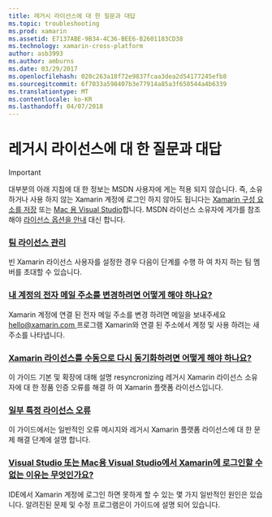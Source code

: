 ```yaml
---
title: 레거시 라이선스에 대 한 질문과 대답
ms.topic: troubleshooting
ms.prod: xamarin
ms.assetid: E7137ABE-9B34-4C36-BEE6-B2601183CD38
ms.technology: xamarin-cross-platform
author: asb3993
ms.author: amburns
ms.date: 03/29/2017
ms.openlocfilehash: 020c263a18f72e9837fcaa3dea2d54177245efb8
ms.sourcegitcommit: 6f7033a598407b3e77914a85a3f650544a4b6339
ms.translationtype: MT
ms.contentlocale: ko-KR
ms.lasthandoff: 04/07/2018
---
```

# <a name="legacy-license-frequently-asked-questions"></a>레거시 라이선스에 대 한 질문과 대답

> [!IMPORTANT]
> 대부분의 아래 지침에 대 한 정보는 MSDN 사용자에 게는 적용 되지 않습니다. 즉, 소유 하거나 사용 하지 않는 Xamarin 계정에 로그인 하지 않아도 됩니다는 [Xamarin 구성 요소를 저장](https://components.xamarin.com/) 또는 [Mac 용 Visual Studio](~/cross-platform/get-started/requirements.md)합니다. MSDN 라이선스 소유자에 게가를 참조 해야 [라이선스 옵션을 안내](~/cross-platform/get-started/requirements.md) 대신 합니다.


### <a name="team-license-managementteam-managementmd"></a>[팀 라이선스 관리](team-management.md)
빈 Xamarin 라이선스 사용자를 설정한 경우 다음이 단계를 수행 하 여 차지 하는 팀 멤버를 초대할 수 있습니다.

### <a name="how-do-i-change-my-accounts-email-addresschange-emailmd"></a>[내 계정의 전자 메일 주소를 변경하려면 어떻게 해야 하나요?](change-email.md)
Xamarin 계정에 연결 된 전자 메일 주소를 변경 하려면 메일을 보내주세요 [ hello@xamarin.com ](mailto:hello@xamarin.com) 프로그램 Xamarin와 연결 된 주소에서 계정 및 사용 하려는 새 주소를 나타냅니다. 

### <a name="how-do-i-manually-resynchronize-xamarin-licensesresync-licensesmd"></a>[Xamarin 라이선스를 수동으로 다시 동기화하려면 어떻게 해야 하나요?](resync-licenses.md)
이 가이드 기본 및 확장에 대해 설명 resyncronizing 레거시 Xamarin 라이선스 소유자에 대 한 정품 인증 오류를 해결 하 여 Xamarin 플랫폼 라이선스입니다.

### <a name="some-specific-licensing-errorslicensing-errorsmd"></a>[일부 특정 라이선스 오류](licensing-errors.md)
이 가이드에서는 일반적인 오류 메시지와 레거시 Xamarin 플랫폼 라이선스에 대 한 문제 해결 단계에 설명 합니다.

### <a name="why-cant-i-log-into-xamarin-in-visual-studio-or-visual-studio-for-maclogin-troubleshootingmd"></a>[Visual Studio 또는 Mac용 Visual Studio에서 Xamarin에 로그인할 수 없는 이유는 무엇인가요?](login-troubleshooting.md)
IDE에서 Xamarin 계정에 로그인 하면 못하게 할 수 있는 몇 가지 일반적인 원인은 있습니다. 알려진된 문제 및 수정 프로그램은이 가이드에 설명 되어 있습니다.
